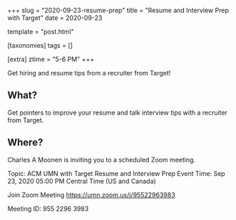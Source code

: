 +++
slug = "2020-09-23-resume-prep"
title = "Resume and Interview Prep with Target"
date = 2020-09-23

template = "post.html"

[taxonomies]
tags = []

[extra]
ztime = "5-6 PM"
+++

Get hiring and resume tips from a recruiter from Target!

<!-- more -->

## What?
Get pointers to improve your resume and talk interview tips with a recruiter from Target.

## Where?
Charles A Moonen is inviting you to a scheduled Zoom meeting.

Topic: ACM UMN with Target Resume and Interview Prep Event
Time: Sep 23, 2020 05:00 PM Central Time (US and Canada)

Join Zoom Meeting
<https://umn.zoom.us/j/95522963983>

Meeting ID: 955 2296 3983
